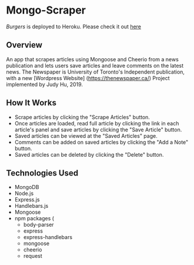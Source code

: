 # Mongo-Scraper
*Burgers* is deployed to Heroku. Please check it out [here](https://mongo-scraper11.herokuapp.com/)

## Overview
An app that scrapes articles using Mongoose and Cheerio from a news publication and lets users save articles and leave comments on the latest news. The Newspaper is University of Toronto's Independent publication, with a new [Wordpress Website] (https://thenewspaper.ca/) Project implemented by Judy Hu, 2019. 

## How It Works
- Scrape articles by clicking the "Scrape Articles" button.
- Once articles are loaded, read full article by clicking the link in each article's panel and save articles by clicking the "Save Article" button.
- Saved articles can be viewed at the "Saved Articles" page.
- Comments can be added on saved articles by clicking the "Add a Note" button.
- Saved articles can be deleted by clicking the "Delete" button.

## Technologies Used
- MongoDB
- Node.js
- Express.js
- Handlebars.js
- Mongoose
- npm packages (
    - body-parser
    - express
    - express-handlebars
    - mongoose
    - cheerio
    - request
